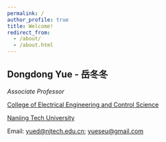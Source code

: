 ```yaml
---
permalink: /
author_profile: true
title: Welcome!
redirect_from: 
  - /about/
  - /about.html
---
```


## Dongdong Yue - 岳冬冬
*Associate Professor*
<br/>

[College of Electrical Engineering and Control Science](https://eecs.njtech.edu.cn/)

[Nanjing Tech University](https://en.njtech.edu.cn/)

Email: <yued@njtech.edu.cn>; <yueseu@gmail.com>
